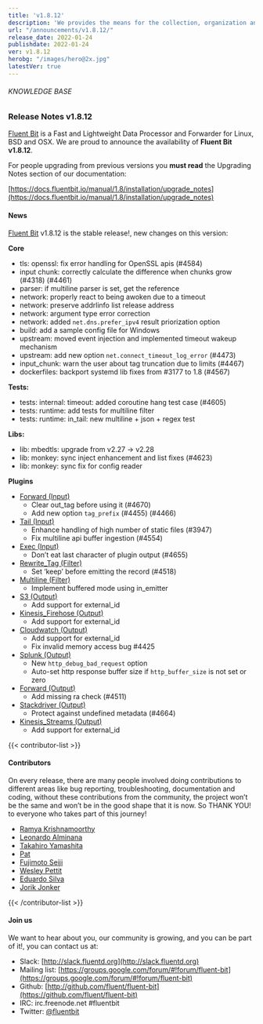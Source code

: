 ```yaml
---
title: 'v1.8.12'
description: 'We provides the means for the collection, organization and computerized retrieval of knowledge and Lightweight Data Forwarder for Linux, BSD and OSX. We are proud to announce the availability of Fluent Bit v1.8.10.'
url: "/announcements/v1.8.12/"
release_date: 2022-01-24
publishdate: 2022-01-24
ver: v1.8.12
herobg: "/images/hero@2x.jpg"
latestVer: true
---
```


###### KNOWLEDGE BASE

### Release Notes v1.8.12

[Fluent Bit](https://fluentbit.io) is a Fast and Lightweight Data Processor and Forwarder for Linux, BSD and OSX. We are proud to announce the availability of **Fluent Bit v1.8.12**.

For people upgrading from previous versions you **must read** the Upgrading Notes section of our documentation:

[https://docs.fluentbit.io/manual/1.8/installation/upgrade_notes](https://docs.fluentbit.io/manual/1.8/installation/upgrade_notes)

#### News

[Fluent Bit](https://fluentbit.io) v1.8.12 is the stable release!, new changes on this version:

**Core**

* tls: openssl: fix error handling for OpenSSL apis (#4584)
* input chunk: correctly calculate the difference when chunks grow (#4318) (#4461)
* parser: if multiline parser is set, get the reference
* network: properly react to being awoken due to a timeout
* network: preserve addrlinfo list release address
* network: argument type error correction
* network: added `net.dns.prefer_ipv4` result priorization option
* build: add a sample config file for Windows
* upstream: moved event injection and implemented timeout wakeup mechanism
* upstream: add new option `net.connect_timeout_log_error` (#4473)
* input_chunk: warn the user about tag truncation due to limits (#4467)
* dockerfiles: backport systemd lib fixes from #3177 to 1.8 (#4567)

**Tests:**

* tests: internal: timeout: added coroutine hang test case (#4605)
* tests: runtime: add tests for multiline filter
* tests: runtime: in_tail: new multiline + json + regex test

**Libs:**

* lib: mbedtls: upgrade from v2.27 -> v2.28
* lib: monkey: sync inject enhancement and list fixes (#4623)
* lib: monkey: sync fix for config reader

**Plugins**

* [Forward (Input)](https://docs.fluentbit.io/manual/1.8/pipeline/inputs/forward/)
  * Clear out_tag before using it (#4670)
  * Add new option `tag_prefix` (#4455) (#4466)
* [Tail (Input)](https://docs.fluentbit.io/manual/1.8/pipeline/inputs/tail/)
  * Enhance handling of high number of static files (#3947)
  * Fix multiline api buffer ingestion (#4554)
* [Exec (Input)](https://docs.fluentbit.io/manual/1.8/pipeline/inputs/exec/)
  * Don’t eat last character of plugin output (#4655)
* [Rewrite_Tag (Filter)](https://docs.fluentbit.io/manual/1.8/pipeline/filters/rewrite-tag/)
  * Set ‘keep’ before emitting the record (#4518)
* [Multiline (Filter)](https://docs.fluentbit.io/manual/1.8/pipeline/filters/multiline-stacktrace/)
  * Implement buffered mode using in_emitter
* [S3 (Output)](https://docs.fluentbit.io/manual/1.8/pipeline/outputs/s3/)
  * Add support for external_id
* [Kinesis_Firehose (Output)](https://docs.fluentbit.io/manual/1.8/pipeline/outputs/firehose/)
  * Add support for external_id
* [Cloudwatch (Output)](https://docs.fluentbit.io/manual/1.8/pipeline/outputs/cloudwatch/)
  * Add support for external_id
  * Fix invalid memory access bug #4425
* [Splunk (Output)](https://docs.fluentbit.io/manual/1.8/pipeline/outputs/splunk/)
  * New `http_debug_bad_request` option
  * Auto-set http response buffer size if `http_buffer_size` is not set or zero
* [Forward (Output)](https://docs.fluentbit.io/manual/1.8/pipeline/outputs/forward/)
  * Add missing ra check (#4511)
* [Stackdriver (Output)](https://docs.fluentbit.io/manual/1.8/pipeline/outputs/stackdriver/)
  * Protect against undefined metadata (#4664)
* [Kinesis_Streams (Output)](https://docs.fluentbit.io/manual/1.8/pipeline/outputs/kinesis/)
  * Add support for external_id

{{< contributor-list >}}

#### Contributors

On every release, there are many people involved doing contributions to different areas like bug reporting, troubleshooting, documentation and coding, without these contributions from the community, the project won’t be the same and won’t be in the good shape that it is now. So THANK YOU! to everyone who takes part of this journey!

* [Ramya Krishnamoorthy](https://github.com/krispraws)
* [Leonardo Alminana](https://github.com/leonardo-albertovich)
* [Takahiro Yamashita](https://github.com/nokute78)
* [Pat](https://github.com/patrick-stephens)
* [Fujimoto Seiji](https://github.com/fujimotos)
* [Wesley Pettit](https://github.com/PettitWesley)
* [Eduardo Silva](https://github.com/edsiper)
* [Jorik Jonker](https://github.com/jonkerj)

{{< /contributor-list >}}

#### Join us

We want to hear about you, our community is growing, and you can be part of it!, you can contact us at:

* Slack: [http://slack.fluentd.org](http://slack.fluentd.org)
* Mailing list: [https://groups.google.com/forum/#!forum/fluent-bit](https://groups.google.com/forum/#!forum/fluent-bit)
* Github: [http://github.com/fluent/fluent-bit](https://github.com/fluent/fluent-bit)
* IRC: irc.freenode.net #fluentbit
* Twitter: [@fluentbit](https://twitter.com/fluentbit)